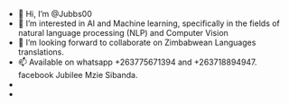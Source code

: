 - 👋 Hi, I’m @Jubbs00
- 👀 I’m interested in AI and Machine learning, specifically in the fields of natural language processing (NLP) and Computer Vision
- 💞️ I’m looking forward to collaborate on Zimbabwean Languages translations.
- 📫 Available on whatsapp +263775671394 and +263718894947. facebook Jubilee Mzie Sibanda.
- 
- 


